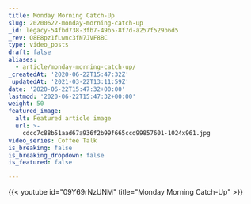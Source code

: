 ```yaml
---
title: Monday Morning Catch-Up
slug: 20200622-monday-morning-catch-up
_id: legacy-54fbd738-3fb7-49b5-8f7d-a257f529b6d5
_rev: O8E8pz1fLwnc3fN7JVF8BC
type: video_posts
draft: false
aliases:
  - article/monday-morning-catch-up/
_createdAt: '2020-06-22T15:47:32Z'
_updatedAt: '2021-03-22T13:11:59Z'
date: '2020-06-22T15:47:32+00:00'
lastmod: '2020-06-22T15:47:32+00:00'
weight: 50
featured_image:
  alt: Featured article image
  url: >-
    cdcc7c88b51aad67a936f2b99f665ccd99857601-1024x961.jpg
video_series: Coffee Talk
is_breaking: false
is_breaking_dropdown: false
is_featured: false

---
```

{{< youtube id="09Y69rNzUNM" title="Monday Morning Catch-Up" >}}
